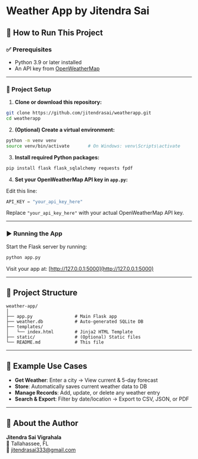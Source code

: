
# Weather App by Jitendra Sai





## 🚀 How to Run This Project

### ✅ Prerequisites

- Python 3.9 or later installed
- An API key from [OpenWeatherMap](https://openweathermap.org/api)

---

### 🧱 Project Setup

1. **Clone or download this repository:**

```bash
git clone https://github.com/jitendrasai/weatherapp.git
cd weatherapp
```

2. **(Optional) Create a virtual environment:**

```bash
python -m venv venv
source venv/bin/activate       # On Windows: venv\Scripts\activate
```

3. **Install required Python packages:**

```bash
pip install flask flask_sqlalchemy requests fpdf
```

4. **Set your OpenWeatherMap API key in `app.py`:**

Edit this line:

```python
API_KEY = "your_api_key_here"
```

Replace `"your_api_key_here"` with your actual OpenWeatherMap API key.

---

### ▶️ Running the App

Start the Flask server by running:

```bash
python app.py
```

Visit your app at: [http://127.0.0.1:5000](http://127.0.0.1:5000)

---

## 📁 Project Structure

```
weather-app/
│
├── app.py                # Main Flask app
├── weather.db            # Auto-generated SQLite DB
├── templates/
│   └── index.html        # Jinja2 HTML Template
├── static/               # (Optional) Static files
└── README.md             # This file
```

---

## 📝 Example Use Cases

- **Get Weather**: Enter a city → View current & 5-day forecast
- **Store**: Automatically saves current weather data to DB
- **Manage Records**: Add, update, or delete any weather entry
- **Search & Export**: Filter by date/location → Export to CSV, JSON, or PDF

---

## 👤 About the Author

**Jitendra Sai Vigrahala**  
📍 Tallahassee, FL  
📧 jitendrasai333@gmail.com


